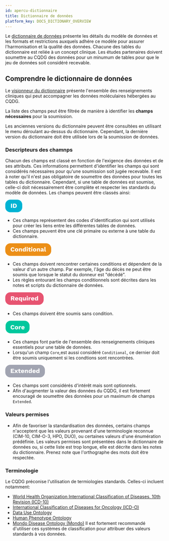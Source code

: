 ```yaml
---
id: apercu-dictionnaire
title: Dictionnaire de données
platform_key: DOCS_DICTIONARY_OVERVIEW
---
```



Le [dictionnaire de données](/dictionnaire) présente les détails du modèle de données et les formats et restrictions auxquels adhére ce modèle pour assurer l'harmonisation et la qualité des données. Chacune des tables du dictionnaire est reliée à un concept clinique. Les études partenaires doivent soumettre au CQDG des données pour un minumum de tables pour que le jeu de données soit considéré recevable.  


## Comprendre le dictionnaire de données

Le [visionneur du dictionnaire](https://docs.cqdg.ca/dictionnaire/) présente l'ensemble des renseignements cliniques qui peut accompagner les données moléculaires hébergées au CQDG.

La liste des champs peut être filtrée de manière à identifier les **champs nécessaires** pour la soumission.

Les anciennes versions du dictionnaire peuvent être consultées en utilisant le menu déroulant au-dessus du dictionnaire. Cependant, la dernière version du dictionnaire doit être utilisée lors de la soumission de données.

### Descripteurs des chamnps

Chacun des champs est classé en fonction de l'exigence des données et de ses attributs. Ces informations permettent d'identifier les champs qui sont considérés nécessaires pour qu'une soumission soit jugée recevable.  Il est à noter qu'il n'est pas obligatoire de soumettre des données pour toutes les tables du dictionnaire. Cependant, si une table de données est soumise, celle-ci doit nécessairement être complète et respecter les standards du modèle de données. Les champs peuvent être classés ainsi:  

![ID](website/static/assets/submission/dictionary-id.svg) 

- Ces champs représentent des codes d'identification qui sont utilisés pour créer les liens entre les différentes tables de données.
- Ces champs peuvent être une clé primaire ou externe à une table du dictionnaire. 

![Conditional](website/static/assets/submission/dictionary-conditional.svg)

- Ces champs doivent rencontrer certaines conditions et dépendent de la valeur d'un autre champ. Par exemple, l'âge du décès ne peut être soumis que lorsque le statut du donneur est "décédé". 
- Les règles entourant les champs conditionnels sont décrites dans les notes et scripts du dictionnaire de données.

![Required](website/static/assets/submission/dictionary-required.svg)

- Ces champs doivent être soumis sans condition.

![Core](website/static/assets/submission/dictionary-core.svg)

- Ces champs font partie de l'ensemble des renseignements cliniques essentiels pour une table de données.
- Lorsqu'un champ `Core`,est aussi considéré `Conditional`, ce dernier doit être soumis uniquement si les condtions sont rencontrées.

![Extended](website/static/assets/submission/dictionary-extended.svg)

- Ces champs sont considérés d'intérêt mais sont optionnels.
- Afin d'augmenter la valeur des données du CQDG, il est fortement encouragé de soumettre des données pour un maximum de champs `Extended`. 

### Valeurs permises

- Afin de favoriser la standardisation des données, certains champs n'acceptent que les valeurs provenant d'une terminologie reconnue (CIM-10, CIM-O-3, HPO, DUO), ou certaines valeurs d'une énumération prédéfinie. Les valeurs permises sont présentées dans le dictionnaire de données ou, si cette liste est trop longue, elle est décrite dans les notes du dictionnaire. Prenez note que l'orthographe des mots doit être respectée.   


### Terminologie 

Le CQDG préconise l'utilisation de termiologies standards. Celles-ci incluent notamment: 

- [World Health Organization International Classification of Diseases, 10th Revision (ICD-10)](https://icd.who.int/browse10/2019/en)
- [International Classification of Diseases for Oncology (ICD-O)](https://www.who.int/standards/classifications/other-classifications/international-classification-of-diseases-for-oncology)
- [Data Use Ontology](https://github.com/EBISPOT/DUO)
- [Human Phenotype Ontology](https://hpo.jax.org/app/)
- [Mondo Disease Ontology (Mondo)](https://monarch-initiative.github.io/mondo)
Il est fortement recommandé d'utiliser ces systèmes de classification pour attribuer des valeurs standards à vos données. 
